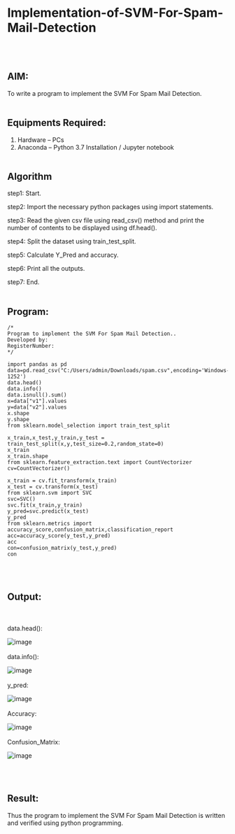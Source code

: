 # Implementation-of-SVM-For-Spam-Mail-Detection
<br><br>
## AIM:
To write a program to implement the SVM For Spam Mail Detection.
<br><br>
## Equipments Required:
1. Hardware – PCs
2. Anaconda – Python 3.7 Installation / Jupyter notebook
<br><br>
## Algorithm
step1: Start.

step2: Import the necessary python packages using import statements.

step3: Read the given csv file using read_csv() method and print the number of contents to be displayed using df.head().

step4: Split the dataset using train_test_split.

step5: Calculate Y_Pred and accuracy.

step6: Print all the outputs.

step7: End.
<br><br>
## Program:
```
/*
Program to implement the SVM For Spam Mail Detection..
Developed by: 
RegisterNumber:  
*/

import pandas as pd
data=pd.read_csv("C:/Users/admin/Downloads/spam.csv",encoding='Windows-1252')
data.head()
data.info()
data.isnull().sum()
x=data["v1"].values
y=data["v2"].values
x.shape
y.shape
from sklearn.model_selection import train_test_split

x_train,x_test,y_train,y_test = train_test_split(x,y,test_size=0.2,random_state=0)
x_train
x_train.shape
from sklearn.feature_extraction.text import CountVectorizer
cv=CountVectorizer()

x_train = cv.fit_transform(x_train)
x_test = cv.transform(x_test)
from sklearn.svm import SVC
svc=SVC()
svc.fit(x_train,y_train)
y_pred=svc.predict(x_test)
y_pred
from sklearn.metrics import accuracy_score,confusion_matrix,classification_report
acc=accuracy_score(y_test,y_pred)
acc
con=confusion_matrix(y_test,y_pred)
con
```
<br><br>
## Output:
<br><br>
data.head():

![image](https://github.com/user-attachments/assets/f8bf8910-4e73-4a1b-899f-f6c2bbe31d92)
<br><br>
data.info():

![image](https://github.com/user-attachments/assets/05af1adf-e0cb-497e-964c-064021302199)
<br><br>
y_pred:

![image](https://github.com/user-attachments/assets/76560b35-e221-420c-a18e-709f75989bfe)
<br><br>
Accuracy:

![image](https://github.com/user-attachments/assets/201cd1e0-087e-4507-ab1f-66151ea54b32)
<br><br>
Confusion_Matrix:

![image](https://github.com/user-attachments/assets/75363291-6913-4621-8836-9f787f57913b)

<br><br>

## Result:
Thus the program to implement the SVM For Spam Mail Detection is written and verified using python programming.
